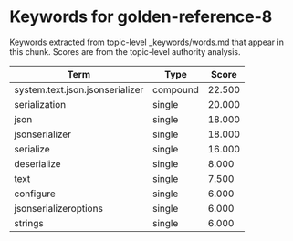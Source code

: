 # Keywords for golden-reference-8

Keywords extracted from topic-level _keywords/words.md that appear in this chunk.
Scores are from the topic-level authority analysis.

| Term | Type | Score |
|------|------|-------|
| system.text.json.jsonserializer | compound | 22.500 |
| serialization | single | 20.000 |
| json | single | 18.000 |
| jsonserializer | single | 18.000 |
| serialize | single | 16.000 |
| deserialize | single | 8.000 |
| text | single | 7.500 |
| configure | single | 6.000 |
| jsonserializeroptions | single | 6.000 |
| strings | single | 6.000 |
